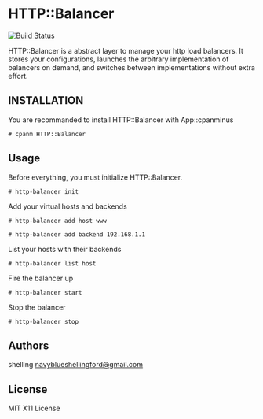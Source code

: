 # HTTP::Balancer

[![Build Status](https://travis-ci.org/shelling/http-balancer.png?branch=master)](https://travis-ci.org/shelling/http-balancer)

HTTP::Balancer is a abstract layer to manage your http load balancers. It
stores your configurations, launches the arbitrary implementation of balancers
on demand, and switches between implementations without extra effort.

## INSTALLATION

You are recommanded to install HTTP::Balancer with App::cpanminus

    # cpanm HTTP::Balancer

## Usage

Before everything, you must initialize HTTP::Balancer.

    # http-balancer init

Add your virtual hosts and backends

    # http-balancer add host www

    # http-balancer add backend 192.168.1.1

List your hosts with their backends

    # http-balancer list host

Fire the balancer up

    # http-balancer start

Stop the balancer

    # http-balancer stop

## Authors

shelling <navyblueshellingford@gmail.com>

## License

MIT X11 License

